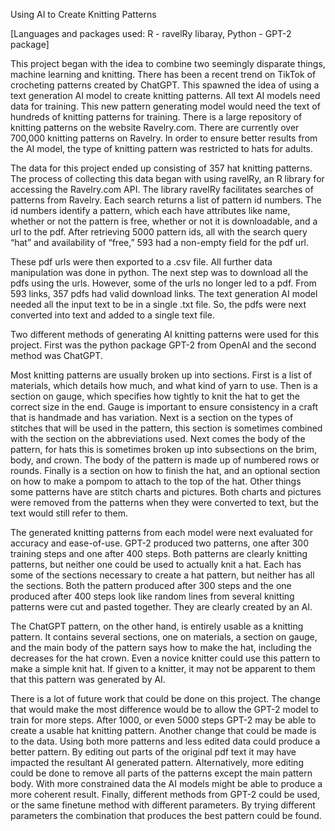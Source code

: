 Using AI to Create Knitting Patterns

[Languages and packages used: R - ravelRy libaray, Python - GPT-2 package]

This project began with the idea to combine two seemingly disparate things, machine learning and knitting.  There has been a recent trend on TikTok of crocheting patterns created by ChatGPT. This spawned the idea of using a text generation AI model to create knitting patterns. All text AI models need data for training. This new pattern generating model would need the text of hundreds of knitting patterns for training. There is a large repository of knitting patterns on the website Ravelry.com. There are currently over 700,000 knitting patterns on Ravelry. In order to ensure better results from the AI model, the type of knitting pattern was restricted to hats for adults. 

The data for this project ended up consisting of 357 hat knitting patterns. The process of collecting this data began with using ravelRy, an R library for accessing the Ravelry.com API. The library ravelRy facilitates searches of patterns from Ravelry. Each search returns a list of pattern id numbers. The id numbers identify a pattern, which each have attributes like name, whether or not the pattern is free, whether or not it is downloadable, and a url to the pdf. After retrieving 5000 pattern ids, all with the search query “hat” and availability of “free,” 593 had a non-empty field for the pdf url. 

These pdf urls were then exported to a .csv file. All further data manipulation was done in python. The next step was to download all the pdfs using the urls. However, some of the urls no longer led to a pdf. From 593 links, 357 pdfs had valid download links. The text generation AI model needed all the input text to be in a single .txt file. So, the pdfs were next converted into text and added to a single text file. 

Two different methods of generating AI knitting patterns were used for this project. First was the python package GPT-2 from OpenAI and the second method was ChatGPT.

Most knitting patterns are usually broken up into sections. First is a list of materials, which details how much, and what kind of yarn to use. Then is a section on gauge, which specifies how tightly to knit the hat to get the correct size in the end. Gauge is important to ensure consistency in a craft that is handmade and has variation. Next is a section on the types of stitches that will be used in the pattern, this section is sometimes combined with the section on the abbreviations used. Next comes the body of the pattern, for hats this is sometimes broken up into subsections on the brim, body, and crown. The body of the pattern is made up of numbered rows or rounds. Finally is a section on how to finish the hat, and an optional section on how to make a pompom to attach to the top of the hat. Other things some patterns have are stitch charts and pictures. Both charts and pictures were removed from the patterns when they were converted to text, but the text would still refer to them.

The generated knitting patterns from each model were next evaluated for accuracy and ease-of-use. GPT-2 produced two patterns, one after 300 training steps and one after 400 steps. Both patterns are clearly knitting patterns, but neither one could be used to actually knit a hat. Each has some of the sections necessary to create a hat pattern, but neither has all the sections. Both the pattern produced after 300 steps and the one produced after 400 steps look like random lines from several knitting patterns were cut and pasted together. They are clearly created by an AI. 

The ChatGPT pattern, on the other hand, is entirely usable as a knitting pattern. It contains several sections, one on materials, a section on gauge, and the main body of the pattern says how to make the hat, including the decreases for the hat crown. Even a novice knitter could use this pattern to make a simple knit hat. If given to a knitter, it may not be apparent to them that this pattern was generated by AI.

There is a lot of future work that could be done on this project. The change that would make the most difference would be to allow the GPT-2 model to train for more steps. After 1000, or even 5000 steps GPT-2 may be able to create a usable hat knitting pattern. Another change that could be made is to the data. Using both more patterns and less edited data could produce a better pattern. By editing out parts of the original pdf text it may have impacted the resultant AI generated pattern. Alternatively, more editing could be done to remove all parts of the patterns except the main pattern body. With more constrained data the AI models might be able to produce a more coherent result. Finally, different methods from GPT-2 could be used, or the same finetune method with different parameters. By trying different parameters the combination that produces the best pattern could be found.

